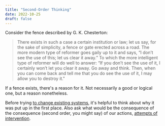```yaml
---
title: "Second-Order Thinking"
date: 2022-10-25
draft: false
---
```

Consider the fence described by G. K. Chesterton:

> There exists in such a case a certain institution or law;
> let us say, for the sake of simplicity,
> a fence or gate erected across a road.
> The more modern type of reformer goes gaily up to it and says,
> “I don’t see the use of this; let us clear it away.”
> To which the more intelligent type of reformer will do well to answer:
> “If you don’t see the use of it,
> I certainly won’t let you clear it away.
> Go away and think.
> Then, when you can come back
> and tell me that you do see the use of it,
> I may allow you to destroy it."

If a fence exists, there's a reason for it.
Not necessarily a good or logical one,
but a reason nonetheless.

Before trying [to change existing systems](/revolution),
it's helpful to think about why it was put up in the first place.
Also ask what would be the consequence of the consequence
(second order, you might say)
of our actions, [attempts of intervention](/iatrogenics).
